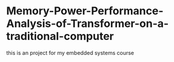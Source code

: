 # Memory-Power-Performance-Analysis-of-Transformer-on-a-traditional-computer
this is an project for my embedded systems course
